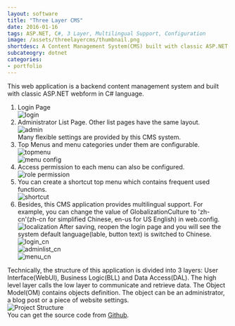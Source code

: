 ```yaml
---
layout: software
title: "Three Layer CMS"
date: 2016-01-16
tags: ASP.NET, C#, 3 Layer, Multilingual Support, Configuration
image: /assets/threelayercms/thumbnail.png
shortdesc: A Content Management System(CMS) built with classic ASP.NET webform.
subcateogry: dotnet
categories:
- portfolio
---
```


This web application is a backend content management system and built with classic ASP.NET webform in C# language.  
1. Login Page  
![login](/assets/threelayercms/login.png "login")
2. Administrator List Page. Other list pages have the same layout.  
![admin](/assets/threelayercms/adminlist.png "admin")  
Many flexible settings are provided by this CMS system.  
3. Top Menus and menu categories under them are configurable.  
![topmenu](/assets/threelayercms/menutop.png "topmenu")  
![menu config](/assets/threelayercms/menuconfig.png "menu config")
4. Access permission to each menu can also be configured.  
![role permission](/assets/threelayercms/rolepermission.png "role permission")
5. You can create a shortcut top menu which contains frequent used functions.  
![shortcut](/assets/threelayercms/shortcut.png "shortcut")
6. Besides, this CMS application provides multilingual support. For example, you can change the value of GlobalizationCulture to 'zh-cn'(zh-cn for simplified Chinese, en-us for US English) in web.config.  
![localization](/assets/threelayercms/localization.png "localization")
After saving, reopen the login page and you will see the system default language(lable, button text) is switched to Chinese.  
![login_cn](/assets/threelayercms/login_cn.png "login_cn")  
![adminlist_cn](/assets/threelayercms/adminlist_cn.png "adminlist_cn")  
![menu_cn](/assets/threelayercms/menu_cn.png "menu_cn")  

Technically, the structure of this application is divided into 3 layers: User Interface(WebUI), Business Logic(BLL) and Data Access(DAL). The high level layer calls the low layer to communicate and retrieve data. The Object Model(OM) contains objects definition. The object can be an administrator, a blog post or a piece of website settings.  
![Project Structure](/assets/threelayercms/3layer.png "Project Structure")  
You can get the source code from [Github](https://github.com/jojozhuang/Projects/tree/master/CMSWeb/Src "Source Code").
